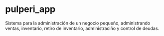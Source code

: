 # pulperi_app
Sistema para la administración de un negocio pequeño, administrando ventas, inventario, retiro de inventario, administraciño y control de deudas.
